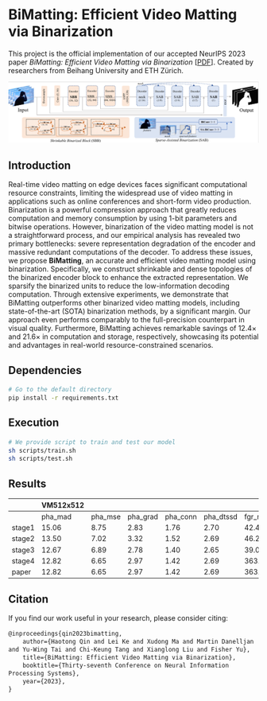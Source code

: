 # BiMatting: Efficient Video Matting via Binarization
This project is the official implementation of our accepted NeurIPS 2023 paper *BiMatting: Efficient Video Matting via Binarization* [[PDF]()]. Created by researchers from Beihang University and ETH Zürich.

![loading-ag-172](./imgs/overview.png)

## Introduction

Real-time video matting on edge devices faces significant computational resource constraints, limiting the widespread use of video matting in applications such as online conferences and short-form video production. Binarization is a powerful compression approach that greatly reduces computation and memory consumption by using 1-bit parameters and bitwise operations. However, binarization of the video matting model is not a straightforward process, and our empirical analysis has revealed two primary bottlenecks: severe representation degradation of the encoder and massive redundant computations of the decoder. To address these issues, we propose **BiMatting**, an accurate and efficient video matting model using binarization. Specifically, we construct shrinkable and dense topologies of the binarized encoder block to enhance the extracted representation. We sparsify the binarized units to reduce the low-information decoding computation. Through extensive experiments, we demonstrate that BiMatting outperforms other binarized video matting models, including state-of-the-art (SOTA) binarization methods, by a significant margin. Our approach even performs comparably to the full-precision counterpart in visual quality. Furthermore, BiMatting achieves remarkable savings of 12.4$\times$ and 21.6$\times$ in computation and storage, respectively, showcasing its potential and advantages in real-world resource-constrained scenarios.

## Dependencies

```bash
# Go to the default directory
pip install -r requirements.txt
```

## Execution

```bash
# We provide script to train and test our model
sh scripts/train.sh
sh scripts/test.sh
```

## Results

|        | VM512x512 |         |          |          |           |         |         | VM1920x1080 |         |          |            |
|--------|-----------|---------|----------|----------|-----------|---------|---------|-------------|---------|----------|------------|
|        | pha_mad   | pha_mse | pha_grad | pha_conn | pha_dtssd | fgr_mad | fgr_mse | pha_mad     | pha_mse | pha_grad | pha_dtssd  |
| stage1 | 15.06     | 8.75    | 2.83     | 1.76     | 2.70      | 42.46   | 14.81   | 19.33       | 11.63   | 27.73    | 3.42       |
| stage2 | 13.50     | 7.02    | 3.32     | 1.52     | 2.69      | 46.28   | 15.39   | 19.68       | 11.80   | 29.64    | 3.39       |
| stage3 | 12.67     | 6.89    | 2.78     | 1.40     | 2.65      | 39.07   | 13.30   | 17.95       | 11.41   | 22.13    | 3.18       |
| stage4 | 12.82     | 6.65    | 2.97     | 1.42     | 2.69      | 363.69  | 213.77  | 17.71       | 10.79   | 22.10    | 3.24       |
| paper  | 12.82     | 6.65    | 2.97     | 1.42     | 2.69      | 363.69  | 213.77  | 18.16       | 11.15   | 21.90    | 2.25       |


## Citation

If you find our work useful in your research, please consider citing:

```shell
@inproceedings{qin2023bimatting,
    author={Haotong Qin and Lei Ke and Xudong Ma and Martin Danelljan and Yu-Wing Tai and Chi-Keung Tang and Xianglong Liu and Fisher Yu},
    title={BiMatting: Efficient Video Matting via Binarization},
    booktitle={Thirty-seventh Conference on Neural Information Processing Systems},
    year={2023},
}
```
